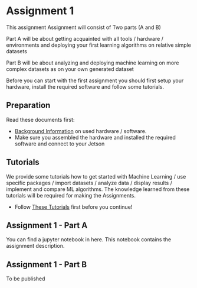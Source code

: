 # Assignment 1
This assignment Assignment will consist of Two parts (A and B)

Part A will be about getting acquainted with all tools / hardware / environments and deploying your first learning algorithms on relative simple datasets

Part B will be about analyzing and deploying machine learning on more complex datasets as on your own generated dataset

Before you can start with the first assignment you should first setup your hardware, install the required software and follow some tutorials.

## Preparation


Read these documents first:
- [Background Information](Background_information.md) on used hardware / software.
- Make sure you assembled the hardware and installed the required software and connect to your Jetson

## Tutorials

We provide some tutorials how to get started with Machine Learning / use specific packages / import datasets / analyze data  / display results / implement and compare ML algorithms.
The knowledge learned from these tutorials will be required for making the Assignments.

- Follow [These Tutorials](Tutorials) first before you continue!

## Assignment 1 - Part A

You can find a jupyter notebook in here.
This notebook contains the assignment description.



## Assignment 1 - Part B

To be published
